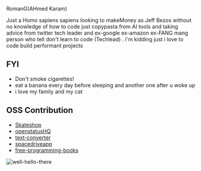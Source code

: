 
<p >
RomanG(AHmed Karam)
</p>


Just a Homo sapiens sapiens looking to makeMoney as Jeff Bezos without no knowledge of how to code just copypasta from AI tools and taking advice from twitter tech leader and ex-google ex-amazon ex-FANG mang person who tell don't learn to code (Techlead) .  i'm kidding just i love to code build performant projects  




## FYI

- Don't smoke cigarettes! 
- eat a banana every day before sleeping and another one after u woke up 
- i love my family  and my cat  
  
  


## OSS Contribution 

- [Skateshop](https://github.com/sadmann7/skateshop/pull/62)
- [openstatusHQ](https://github.com/openstatusHQ/openstatus/pull/13)
- [text-converter](https://github.com/sowidan1/Text-Converter-Google-Extension/pull/1) 
- [spacedriveapp](https://github.com/spacedriveapp/spacedrive/pull/1521) 
- [free-programming-books](https://github.com/EbookFoundation/free-programming-books/pull/10555) 

![well-hello-there](https://github.com/Adamkaram/Adamkaram/assets/52092726/1a7211a4-9b2b-4ae6-b6b5-6b2bf156d582)

